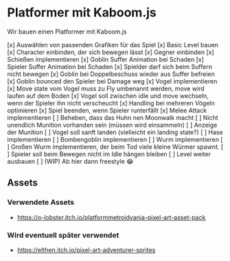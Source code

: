 # Platformer mit Kaboom.js

Wir bauen einen Platformer mit Kaboom.js

[x] Auswählen von passenden Grafiken für das Spiel
[x] Basic Level bauen
[x] Character einbinden, der sich bewegen lässt
[x] Gegner einbinden
[x] Schießen implementieren
[x] Goblin Suffer Animation bei Schaden
[x] Spieler Suffer Animation bei Schaden
[x] Spielder darf sich beim Suffern nicht bewegen
[x] Goblin bei Doppelbeschuss wieder aus Suffer befreien
[x] Goblin bounced den Spieler bei Damage weg
[x] Vogel implementieren
[x] Move state vom Vogel muss zu Fly umbenannt werden, move wird laufen auf dem Boden
[x] Vogel soll zwischen idle und move wechseln, wenn der Spieler ihn nicht verscheucht
[x] Handling bei mehreren Vögeln optimieren
[x] Spiel beenden, wenn Spieler runterfällt
[x] Melee Attack implementieren
[ ] Beheben, dass das Huhn nen Moonwalk macht
[ ] Nicht unendlich Munition vorhanden sein (müssen wird einsammeln)
[ ] Anzeige der Munition
[ ] Vogel soll sanft landen (vielleicht ein landing state?)
[ ] Hase implementieren
[ ] Bombengoblin implementieren
[ ] Wurm implementieren
[ ] Großen Wurm implementieren, der beim Tod viele kleine Würmer spawnt.
[ ] Spieler soll beim Bewegen nicht im Idle hängen bleiben
[ ] Level weiter ausbauen
[ ] (WIP) Ab hier dann freestyle 😂

## Assets

### Verwendete Assets

- https://o-lobster.itch.io/platformmetroidvania-pixel-art-asset-pack

### Wird eventuell später verwendet

- https://elthen.itch.io/pixel-art-adventurer-sprites
